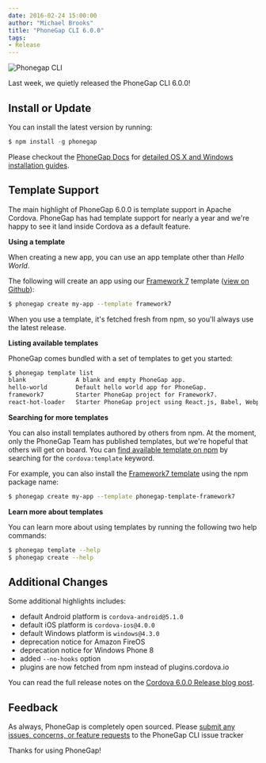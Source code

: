 ```yaml
---
date: 2016-02-24 15:00:00
author: "Michael Brooks"
title: "PhoneGap CLI 6.0.0"
tags:
- Release
---
```


<img src="/blog/uploads/2016-02/phonegap-cli-6-0-0.png" alt="Phonegap CLI" style="max-width:746px" />

Last week, we quietly released the PhoneGap CLI 6.0.0!

## Install or Update

You can install the latest version by running:

```javascript
$ npm install -g phonegap
```

Please checkout the [PhoneGap Docs](http://docs.phonegap.com/) for [detailed OS X and Windows installation guides](http://docs.phonegap.com/references/phonegap-cli/install/).

## Template Support

The main highlight of PhoneGap 6.0.0 is template support in Apache Cordova. PhoneGap has had template support for nearly a year and we're happy to see it land inside Cordova as a default feature.

**Using a template**

When creating a new app, you can use an app template other than _Hello World_.

The following will create an app using our [Framework 7](http://framework7.io/) template ([view on Github](http://github.com/phonegap/phonegap-template-framework7)):

```bash
$ phonegap create my-app --template framework7
```

When you use a template, it's fetched fresh from npm, so you'll always use the latest release.

**Listing available templates**

PhoneGap comes bundled with a set of templates to get you started:

```bash
$ phonegap template list
blank              A blank and empty PhoneGap app.
hello-world        Default hello world app for PhoneGap.
framework7         Starter PhoneGap project for Framework7.
react-hot-loader   Starter PhoneGap project using React.js, Babel, Webpack and Hot Reloading.
```

**Searching for more templates**

You can also install templates authored by others from npm. At the moment, only the PhoneGap Team has published templates, but we're hopeful that others will get on board. You can [find available template on npm](https://www.npmjs.com/search?q=cordova%3Atemplate) by searching for the `cordova:template` keyword.

For example, you can also install the [Framework7 template](https://www.npmjs.com/package/phonegap-template-framework7) using the npm package name:

```bash
$ phonegap create my-app --template phonegap-template-framework7
```

**Learn more about templates**

You can learn more about using templates by running the following two help commands:

```bash
$ phonegap template --help
$ phonegap create --help
```

## Additional Changes

Some additional highlights includes:

- default Android platform is `cordova-android@5.1.0`
- default iOS platform is `cordova-ios@4.0.0`
- default Windows platform is `windows@4.3.0`
- deprecation notice for Amazon FireOS
- deprecation notice for Windows Phone 8
- added `--no-hooks` option
- plugins are now fetched from npm instead of plugins.cordova.io

You can read the full release notes on the [Cordova 6.0.0 Release blog post](http://cordova.apache.org/news/2016/01/28/tools-release.html).

## Feedback

As always, PhoneGap is completely open sourced. Please [submit any issues, concerns, or feature requests](https://github.com/phonegap/phonegap-cli/issues) to the PhoneGap CLI issue tracker

Thanks for using PhoneGap!
